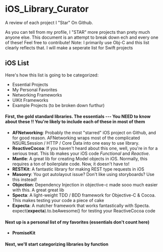 # iOS_Library_Curator
A review of each project I "Star" On Github. 

As you can tell from my profile, I "STAR" more projects than prety much anyone else. This document is an attempt to break down ech and every one of these! Feel free to contribute! Note: I primarily use Obj-C and this list clearly reflects that. I will make a seperate list for Swift projects

## **iOS List**

Here's how this list is going to be categorized:
- Essential Projects
- My Personal Favorites
- Networking Frameworks
- UIKit Frameworks
- Example Projects (to be broken down furthur)

#### First, the gold standard libraries. The essentials --- You **NEED** to know about these !! You're likely to include each of these in most of them

- **AFNetworking**: Probably the most "starred" iOS project on Github, and for good reason. AFNetworking wraps most of the complicated NSURLSession / HTTP / Core Data into one easy to use library.
- **ReactiveCocoa**: If you haven't heard about this one, well, you're in for a serious treat. This lib makes your iOS code _Functional_ and _Reactive_.
- **Mantle**: A great lib for creating Model objects in iOS. Normally, this requires a ton of boilerplate code. Now, it doesn't have to!
- **RESTKit**: A fantastic library for making REST type requests in iOS 
- **Masonry**: You got autolayout issue? Don't like using storyboards? Use this instead!
- **Objection**: Dependency Injection in objective-c made sooo much easier with this. A great great lib
- **Specta**: A light-weight TDD / BDD framework for Objective-C & Cocoa. This makes testing your code a piece of cake
- **Expecta**: A matcher framework that works fantastically with Specta. expect(**expecta**).to.beAwesome() for testing your ReactiveCocoa code

#### Next up is a personal list of my favorites (essentials don't count here)
- **PromiseKit**

#### Next, we'll start categorizing libraries by function
